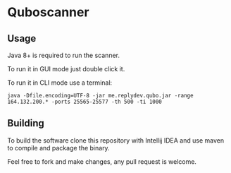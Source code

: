 # Quboscanner

## Usage

Java 8+ is required to run the scanner.

To run it in GUI mode just double click it.

To run it in CLI mode use a terminal:

`java -Dfile.encoding=UTF-8 -jar me.replydev.qubo.jar -range 164.132.200.* -ports 25565-25577 -th 500 -ti 1000`

## Building
To build the software clone this repository with Intellij IDEA
and use maven to compile and package the binary.

Feel free to fork and make changes, any pull request is welcome.